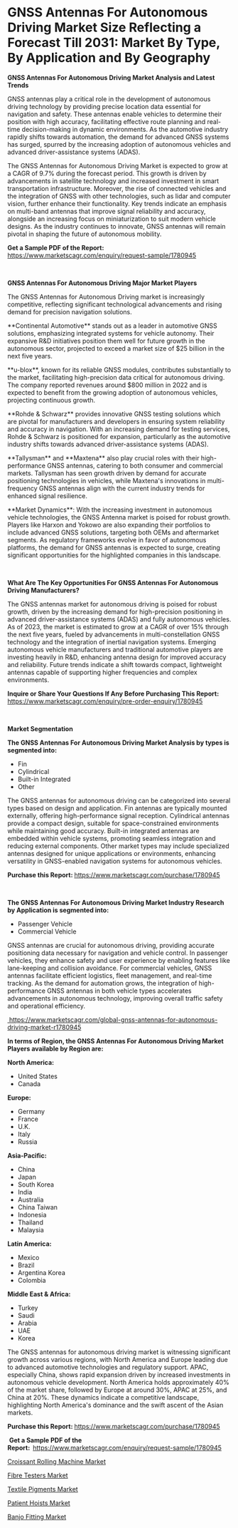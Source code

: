 <p><h1>GNSS Antennas For Autonomous Driving Market Size Reflecting a Forecast Till 2031: Market By Type, By Application and By Geography</h1></p><p><strong>GNSS Antennas For Autonomous Driving Market Analysis and Latest Trends</strong></p>
<p><p>GNSS antennas play a critical role in the development of autonomous driving technology by providing precise location data essential for navigation and safety. These antennas enable vehicles to determine their position with high accuracy, facilitating effective route planning and real-time decision-making in dynamic environments. As the automotive industry rapidly shifts towards automation, the demand for advanced GNSS systems has surged, spurred by the increasing adoption of autonomous vehicles and advanced driver-assistance systems (ADAS).</p><p>The GNSS Antennas for Autonomous Driving Market is expected to grow at a CAGR of 9.7% during the forecast period. This growth is driven by advancements in satellite technology and increased investment in smart transportation infrastructure. Moreover, the rise of connected vehicles and the integration of GNSS with other technologies, such as lidar and computer vision, further enhance their functionality. Key trends indicate an emphasis on multi-band antennas that improve signal reliability and accuracy, alongside an increasing focus on miniaturization to suit modern vehicle designs. As the industry continues to innovate, GNSS antennas will remain pivotal in shaping the future of autonomous mobility.</p></p>
<p><strong>Get a Sample PDF of the Report:&nbsp;</strong> <a href="https://www.marketscagr.com/enquiry/request-sample/1780945?utm_campaign=1436&utm_medium=2&utm_source=Github&utm_content=ia&utm_term=09102024&utm_id=gnss-antennas-for-autonomous-driving">https://www.marketscagr.com/enquiry/request-sample/1780945</a></p>
<p>&nbsp;</p>
<p><strong>GNSS Antennas For Autonomous Driving Major Market Players</strong></p>
<p><p>The GNSS Antennas for Autonomous Driving market is increasingly competitive, reflecting significant technological advancements and rising demand for precision navigation solutions. </p><p>**Continental Automotive** stands out as a leader in automotive GNSS solutions, emphasizing integrated systems for vehicle autonomy. Their expansive R&D initiatives position them well for future growth in the autonomous sector, projected to exceed a market size of $25 billion in the next five years.</p><p>**u-blox**, known for its reliable GNSS modules, contributes substantially to the market, facilitating high-precision data critical for autonomous driving. The company reported revenues around $800 million in 2022 and is expected to benefit from the growing adoption of autonomous vehicles, projecting continuous growth.</p><p>**Rohde & Schwarz** provides innovative GNSS testing solutions which are pivotal for manufacturers and developers in ensuring system reliability and accuracy in navigation. With an increasing demand for testing services, Rohde & Schwarz is positioned for expansion, particularly as the automotive industry shifts towards advanced driver-assistance systems (ADAS).</p><p>**Tallysman** and **Maxtena** also play crucial roles with their high-performance GNSS antennas, catering to both consumer and commercial markets. Tallysman has seen growth driven by demand for accurate positioning technologies in vehicles, while Maxtena's innovations in multi-frequency GNSS antennas align with the current industry trends for enhanced signal resilience.</p><p>**Market Dynamics**: With the increasing investment in autonomous vehicle technologies, the GNSS Antenna market is poised for robust growth. Players like Harxon and Yokowo are also expanding their portfolios to include advanced GNSS solutions, targeting both OEMs and aftermarket segments. As regulatory frameworks evolve in favor of autonomous platforms, the demand for GNSS antennas is expected to surge, creating significant opportunities for the highlighted companies in this landscape.</p></p>
<p>&nbsp;</p>
<p><strong>What Are The Key Opportunities For GNSS Antennas For Autonomous Driving Manufacturers?</strong></p>
<p><p>The GNSS antennas market for autonomous driving is poised for robust growth, driven by the increasing demand for high-precision positioning in advanced driver-assistance systems (ADAS) and fully autonomous vehicles. As of 2023, the market is estimated to grow at a CAGR of over 15% through the next five years, fueled by advancements in multi-constellation GNSS technology and the integration of inertial navigation systems. Emerging autonomous vehicle manufacturers and traditional automotive players are investing heavily in R&D, enhancing antenna design for improved accuracy and reliability. Future trends indicate a shift towards compact, lightweight antennas capable of supporting higher frequencies and complex environments.</p></p>
<p><strong>Inquire or Share Your Questions If Any Before Purchasing This Report:</strong> <a href="https://www.marketscagr.com/enquiry/pre-order-enquiry/1780945?utm_campaign=1436&utm_medium=2&utm_source=Github&utm_content=ia&utm_term=09102024&utm_id=gnss-antennas-for-autonomous-driving">https://www.marketscagr.com/enquiry/pre-order-enquiry/1780945</a></p>
<p>&nbsp;</p>
<p><strong>Market Segmentation</strong></p>
<p><strong>The GNSS Antennas For Autonomous Driving Market Analysis by types is segmented into:</strong></p>
<p><ul><li>Fin</li><li>Cylindrical</li><li>Built-in Integrated</li><li>Other</li></ul></p>
<p><p>The GNSS antennas for autonomous driving can be categorized into several types based on design and application. Fin antennas are typically mounted externally, offering high-performance signal reception. Cylindrical antennas provide a compact design, suitable for space-constrained environments while maintaining good accuracy. Built-in integrated antennas are embedded within vehicle systems, promoting seamless integration and reducing external components. Other market types may include specialized antennas designed for unique applications or environments, enhancing versatility in GNSS-enabled navigation systems for autonomous vehicles.</p></p>
<p><strong>Purchase this Report:&nbsp;</strong><a href="https://www.marketscagr.com/purchase/1780945?utm_campaign=1436&utm_medium=2&utm_source=Github&utm_content=ia&utm_term=09102024&utm_id=gnss-antennas-for-autonomous-driving">https://www.marketscagr.com/purchase/1780945</a></p>
<p>&nbsp;</p>
<p><strong>The GNSS Antennas For Autonomous Driving Market Industry Research by Application is segmented into:</strong></p>
<p><ul><li>Passenger Vehicle</li><li>Commercial Vehicle</li></ul></p>
<p><p>GNSS antennas are crucial for autonomous driving, providing accurate positioning data necessary for navigation and vehicle control. In passenger vehicles, they enhance safety and user experience by enabling features like lane-keeping and collision avoidance. For commercial vehicles, GNSS antennas facilitate efficient logistics, fleet management, and real-time tracking. As the demand for automation grows, the integration of high-performance GNSS antennas in both vehicle types accelerates advancements in autonomous technology, improving overall traffic safety and operational efficiency.</p></p>
<p><a href="https://www.marketscagr.com/global-gnss-antennas-for-autonomous-driving-market-r1780945?utm_campaign=1436&utm_medium=2&utm_source=Github&utm_content=ia&utm_term=09102024&utm_id=gnss-antennas-for-autonomous-driving">&nbsp;https://www.marketscagr.com/global-gnss-antennas-for-autonomous-driving-market-r1780945</a></p>
<p><strong>In terms of Region, the GNSS Antennas For Autonomous Driving Market Players available by Region are:</strong></p>
<p>
    <p> <strong> North America: </strong>
        <ul>
            <li>United States</li>
            <li>Canada</li>
        </ul>
        </p> 
    <p> <strong> Europe: </strong>
        <ul>
            <li>Germany</li>
            <li>France</li>
            <li>U.K.</li>
            <li>Italy</li>
            <li>Russia</li>
        </ul>
        </p> 
    <p> <strong> Asia-Pacific: </strong>
        <ul>
            <li>China</li>
            <li>Japan</li>
            <li>South Korea</li>
            <li>India</li>
            <li>Australia</li>
            <li>China Taiwan</li>
            <li>Indonesia</li>
            <li>Thailand</li>
            <li>Malaysia</li>
        </ul>
        </p> 
    <p> <strong> Latin America: </strong>
        <ul>
            <li>Mexico</li>
            <li>Brazil</li>
            <li>Argentina Korea</li>
            <li>Colombia</li>
        </ul>
        </p> 
    <p> <strong> Middle East & Africa: </strong>
        <ul>
            <li>Turkey</li>
            <li>Saudi</li>
            <li>Arabia</li>
            <li>UAE</li>
            <li>Korea</li>
        </ul>
    </p>
    </p>
<p><p>The GNSS antennas for autonomous driving market is witnessing significant growth across various regions, with North America and Europe leading due to advanced automotive technologies and regulatory support. APAC, especially China, shows rapid expansion driven by increased investments in autonomous vehicle development. North America holds approximately 40% of the market share, followed by Europe at around 30%, APAC at 25%, and China at 20%. These dynamics indicate a competitive landscape, highlighting North America's dominance and the swift ascent of the Asian markets.</p></p>
<p><strong>Purchase this Report: </strong><a href="https://www.marketscagr.com/purchase/1780945?utm_campaign=1436&utm_medium=2&utm_source=Github&utm_content=ia&utm_term=09102024&utm_id=gnss-antennas-for-autonomous-driving">https://www.marketscagr.com/purchase/1780945</a></p>
<p>&nbsp;<strong>Get a Sample PDF of the Report:&nbsp;&nbsp;</strong><a href="https://www.marketscagr.com/enquiry/request-sample/1780945?utm_campaign=1436&utm_medium=2&utm_source=Github&utm_content=ia&utm_term=09102024&utm_id=gnss-antennas-for-autonomous-driving">https://www.marketscagr.com/enquiry/request-sample/1780945</a></p>
<p><strong></strong></p>
<p><p><a href="https://www.linkedin.com/pulse/pioneering-growth-analyzing-global-croissant-rolling-machine-pubnf?utm_campaign=1436&utm_medium=2&utm_source=Github&utm_content=ia&utm_term=09102024&utm_id=gnss-antennas-for-autonomous-driving">Croissant Rolling Machine Market</a></p><p><a href="https://www.linkedin.com/pulse/fibre-testers-market-research-report-2024-2031-hashub-arzrf?utm_campaign=1436&utm_medium=2&utm_source=Github&utm_content=ia&utm_term=09102024&utm_id=gnss-antennas-for-autonomous-driving">Fibre Testers Market</a></p><p><a href="https://www.linkedin.com/pulse/strategic-market-insights-global-textile-pigments-2024-wrjoe?utm_campaign=1436&utm_medium=2&utm_source=Github&utm_content=ia&utm_term=09102024&utm_id=gnss-antennas-for-autonomous-driving">Textile Pigments Market</a></p><p><a href="https://www.linkedin.com/pulse/patient-hoists-industry-sector-market-dynamics-future-scenarios-vcjxe?utm_campaign=1436&utm_medium=2&utm_source=Github&utm_content=ia&utm_term=09102024&utm_id=gnss-antennas-for-autonomous-driving">Patient Hoists Market</a></p><p><a href="https://www.linkedin.com/pulse/comprehensive-look-product-type-linearelbowt-shapey-shape-loc5f?utm_campaign=1436&utm_medium=2&utm_source=Github&utm_content=ia&utm_term=09102024&utm_id=gnss-antennas-for-autonomous-driving">Banjo Fitting Market</a></p></p>